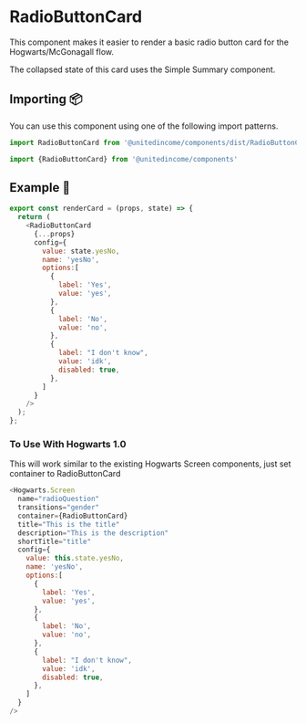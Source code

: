# RadioButtonCard

This component makes it easier to render a basic radio button card for the Hogwarts/McGonagall flow.

The collapsed state of this card uses the Simple Summary component.

## Importing 📦

You can use this component using one of the following import patterns.

```javascript
import RadioButtonCard from '@unitedincome/components/dist/RadioButtonCard'
```

```javascript
import {RadioButtonCard} from '@unitedincome/components'
```

## Example 🚀

```javascript
export const renderCard = (props, state) => {
  return (
    <RadioButtonCard
      {...props}
      config={
        value: state.yesNo,
        name: 'yesNo',
        options:[
          {
            label: 'Yes',
            value: 'yes',
          },
          {
            label: 'No',
            value: 'no',
          },
          {
            label: "I don't know",
            value: 'idk',
            disabled: true,
          },
        ]
      }
    />
  );
};
```

### To Use With Hogwarts 1.0

This will work similar to the existing Hogwarts Screen components, just set container to RadioButtonCard

```javascript
<Hogwarts.Screen
  name="radioQuestion"
  transitions="gender"
  container={RadioButtonCard}
  title="This is the title"
  description="This is the description"
  shortTitle="title"
  config={
    value: this.state.yesNo,
    name: 'yesNo',
    options:[
      {
        label: 'Yes',
        value: 'yes',
      },
      {
        label: 'No',
        value: 'no',
      },
      {
        label: "I don't know",
        value: 'idk',
        disabled: true,
      },
    ]
  }
/>
```
